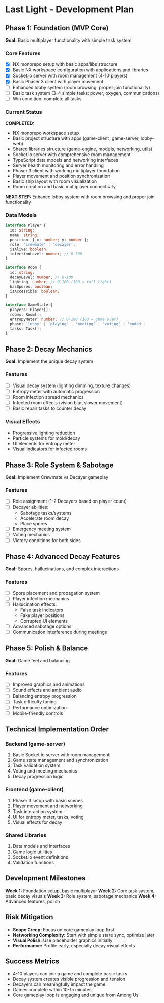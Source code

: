 # Last Light - Development Plan

## Phase 1: Foundation (MVP Core)
**Goal:** Basic multiplayer functionality with simple task system

### Core Features
- [x] NX monorepo setup with basic apps/libs structure
- [x] Basic NX workspace configuration with applications and libraries
- [x] Socket.io server with room management (4-10 players)
- [x] Basic Phaser 3 client with player movement
- [ ] Enhanced lobby system (room browsing, proper join functionality)
- [ ] Basic task system (3-4 simple tasks: power, oxygen, communications)
- [ ] Win condition: complete all tasks

### Current Status
**COMPLETED:**
- NX monorepo workspace setup
- Basic project structure with apps (game-client, game-server, lobby-web)
- Shared libraries structure (game-engine, models, networking, utils)
- Socket.io server with comprehensive room management
- TypeScript data models and networking interfaces
- Server health monitoring and error handling
- Phaser 3 client with working multiplayer foundation
- Player movement and position synchronization
- Basic ship layout with room visualization
- Room creation and basic multiplayer connectivity

**NEXT STEP:** Enhance lobby system with room browsing and proper join functionality

### Data Models
```typescript
interface Player {
  id: string;
  name: string;
  position: { x: number; y: number };
  role: 'crewmate' | 'decayer';
  isAlive: boolean;
  infectionLevel: number; // 0-100
}

interface Room {
  id: string;
  decayLevel: number; // 0-100
  lighting: number; // 0-100 (100 = full light)
  hasSpores: boolean;
  isAccessible: boolean;
}

interface GameState {
  players: Player[];
  rooms: Room[];
  entropyMeter: number; // 0-100 (100 = game over)
  phase: 'lobby' | 'playing' | 'meeting' | 'voting' | 'ended';
  tasks: Task[];
}
```

## Phase 2: Decay Mechanics
**Goal:** Implement the unique decay system

### Features
- [ ] Visual decay system (lighting dimming, texture changes)
- [ ] Entropy meter with automatic progression
- [ ] Room infection spread mechanics
- [ ] Infected room effects (vision blur, slower movement)
- [ ] Basic repair tasks to counter decay

### Visual Effects
- Progressive lighting reduction
- Particle systems for mold/decay
- UI elements for entropy meter
- Visual indicators for infected rooms

## Phase 3: Role System & Sabotage
**Goal:** Implement Crewmate vs Decayer gameplay

### Features
- [ ] Role assignment (1-2 Decayers based on player count)
- [ ] Decayer abilities:
  - Sabotage tasks/systems
  - Accelerate room decay
  - Place spores
- [ ] Emergency meeting system
- [ ] Voting mechanics
- [ ] Victory conditions for both sides

## Phase 4: Advanced Decay Features
**Goal:** Spores, hallucinations, and complex interactions

### Features
- [ ] Spore placement and propagation system
- [ ] Player infection mechanics
- [ ] Hallucination effects:
  - False task indicators
  - Fake player positions
  - Corrupted UI elements
- [ ] Advanced sabotage options
- [ ] Communication interference during meetings

## Phase 5: Polish & Balance
**Goal:** Game feel and balancing

### Features
- [ ] Improved graphics and animations
- [ ] Sound effects and ambient audio
- [ ] Balancing entropy progression
- [ ] Task difficulty tuning
- [ ] Performance optimization
- [ ] Mobile-friendly controls

## Technical Implementation Order

### Backend (game-server)
1. Basic Socket.io server with room management
2. Game state management and synchronization
3. Task validation system
4. Voting and meeting mechanics
5. Decay progression logic

### Frontend (game-client)
1. Phaser 3 setup with basic scenes
2. Player movement and networking
3. Task interaction system
4. UI for entropy meter, tasks, voting
5. Visual effects for decay

### Shared Libraries
1. Data models and interfaces
2. Game logic utilities
3. Socket.io event definitions
4. Validation functions

## Development Milestones

**Week 1:** Foundation setup, basic multiplayer
**Week 2:** Core task system, basic decay visuals
**Week 3:** Role system, sabotage mechanics
**Week 4:** Advanced features, polish

## Risk Mitigation

- **Scope Creep:** Focus on core gameplay loop first
- **Networking Complexity:** Start with simple state sync, optimize later
- **Visual Polish:** Use placeholder graphics initially
- **Performance:** Profile early, especially decay visual effects

## Success Metrics

- 4-10 players can join a game and complete basic tasks
- Decay system creates visible progression and tension
- Decayers can meaningfully impact the game
- Games complete within 10-15 minutes
- Core gameplay loop is engaging and unique from Among Us